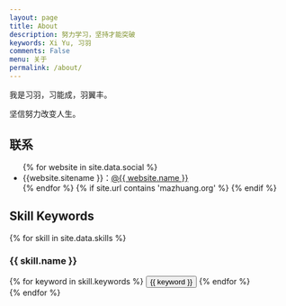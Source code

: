 ```yaml
---
layout: page
title: About
description: 努力学习，坚持才能突破
keywords: Xi Yu, 习羽
comments: False
menu: 关于
permalink: /about/
---
```


我是习羽，习能成，羽翼丰。

坚信努力改变人生。

## 联系

<ul>
{% for website in site.data.social %}
<li>{{website.sitename }}：<a href="{{ website.url }}" target="_blank">@{{ website.name }}</a></li>
{% endfor %}
{% if site.url contains 'mazhuang.org' %}
{% endif %}
</ul>


## Skill Keywords

{% for skill in site.data.skills %}
### {{ skill.name }}
<div class="btn-inline">
{% for keyword in skill.keywords %}
<button class="btn btn-outline" type="button">{{ keyword }}</button>
{% endfor %}
</div>
{% endfor %}
